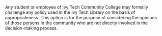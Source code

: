 Any student or employee of Ivy Tech Community College may formally challenge any policy used in the Ivy Tech Library on the basis of appropriateness. This option is for the purpose of considering the opinions of those persons in the community who are not directly involved in the decision-making process.
